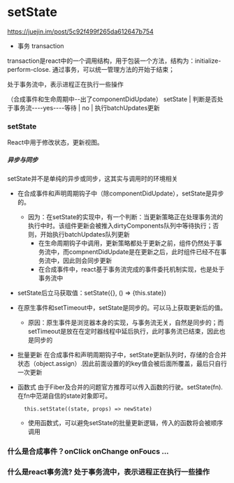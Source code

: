 # setState

https://juejin.im/post/5c92f499f265da612647b754

- 事务 transaction

transaction是react中的一个调用结构，用于包装一个方法，结构为：initialize-perform-close.
通过事务，可以统一管理方法的开始于结束；

处于事务流中，表示进程正在执行一些操作

（合成事件和生命周期中--出了componentDidUpdate）
  setState
    |
判断是否处于事务流----yes----等待
    |
   no
    |
执行batchUpdates更新


### **setState**
React中用于修改状态，更新视图。

##### 异步与同步
setState并不是单纯的异步或同步，这其实与调用时的环境相关

- 在合成事件和声明周期钩子中（除componentDidUpdate），setState是异步的。
  - 因为：在setState的实现中，有一个判断：当更新策略正在处理事务流的执行中时。该组件更新会被推入dirtyComponents队列中等待执行；否则，开始执行batchUpdates队列更新
    - 在生命周期钩子中调用，更新策略都处于更新之前，组件仍然处于事务流中，而compnentDidUpdate是在更新之后，此时组件已经不在事务流中，因此则会同步更新
    - 在合成事件中，react基于事务流完成的事件委托机制实现，也是处于事务流中
- setState后立马获取值：setState({}, () => {this.state})

- 在原生事件和setTimeout中，setState是同步的。可以马上获取更新后的值。
  - 原因：原生事件是浏览器本身的实现，与事务流无关，自然是同步的；而setTimeout是放在在定时器线程中延后执行，此时事务流已结束，因此也是同步的

- 批量更新
  在合成事件和声明周期钩子中，setState更新队列时，存储的合合并状态（object.assign）.因此前面设置的的key值会被后面所覆盖，最后只自行一次更新

- 函数式
  由于Fiber及合并的问题官方推荐可以传入函数的行驶。setState(fn).在fn中范湖自信的state对象即可。
  ```
    this.setState((state, props) => newState)
  ```
    - 使用函数式，可以避免setState的批量更新逻辑，传入的函数将会被顺序调用
    
### 什么是合成事件？onClick onChange onFoucs ...
### 什么是react事务流? 处于事务流中，表示进程正在执行一些操作